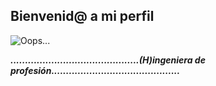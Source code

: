 ## Bienvenid@ a mi perfil

![Oops...](https://pbs.twimg.com/media/DKXRFTMVYAMYBgK?format=jpg&name=large)

**_............................................(H)ingeniera de profesión............................................_**

<!--
**RosAlvarez/RosAlvarez** is a ✨ _special_ ✨ repository because its `README.md` (this file) appears on your GitHub profile.

Here are some ideas to get you started:

- 🔭 I’m currently working on ...
- 🌱 I’m currently learning ...
- 👯 I’m looking to collaborate on ...
- 🤔 I’m looking for help with ...
- 💬 Ask me about ...
- 📫 How to reach me: ...
- 😄 Pronouns: ...
- ⚡ Fun fact: ...
-->
